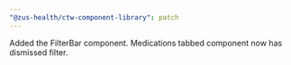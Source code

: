```yaml
---
"@zus-health/ctw-component-library": patch
---
```


Added the FilterBar component. Medications tabbed component now has dismissed filter.
